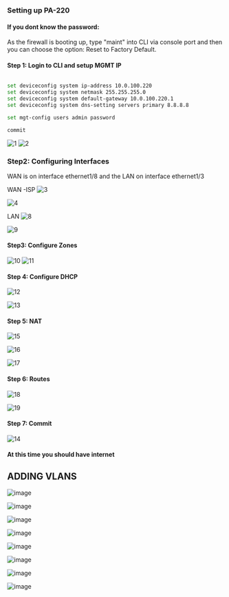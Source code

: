 ### Setting up PA-220 

#### If you dont know the password:
As the firewall is booting up, type "maint" into CLI via console port and then you can choose the option: Reset to Factory Default.

#### Step 1: Login to CLI and setup MGMT IP
```sh

set deviceconfig system ip-address 10.0.100.220
set deviceconfig system netmask 255.255.255.0
set deviceconfig system default-gateway 10.0.100.220.1
set deviceconfig system dns-setting servers primary 8.8.8.8

```
```sh
set mgt-config users admin password
```
```sh
commit
```
![1](https://github.com/securewithsam/Network/assets/85324643/9226d272-5058-4152-9eae-77b01ea54b2a)
![2](https://github.com/securewithsam/Network/assets/85324643/06f87758-256e-4b3c-86a0-771170a5af16)

### Step2: Configuring Interfaces
WAN is on interface ethernet1/8 and the LAN on interface ethernet1/3

WAN -ISP
![3](https://github.com/securewithsam/Network/assets/85324643/6b56f710-1d1f-438f-8634-872ed9debc07)

![4](https://github.com/securewithsam/Network/assets/85324643/b12d2091-ddc0-4588-baeb-8fdfad1dc23a)

LAN 
![8](https://github.com/securewithsam/Network/assets/85324643/20d8bb8a-4f2d-4669-8708-6b4f84c1ffb5)

![9](https://github.com/securewithsam/Network/assets/85324643/f73c5096-c1b3-40f0-a9b5-ac1e155c6cd0)

#### Step3: Configure Zones

![10](https://github.com/securewithsam/Network/assets/85324643/b7d6b081-f286-4a08-ae32-8de5d9d9127b)
![11](https://github.com/securewithsam/Network/assets/85324643/70bc2a0a-5295-4d07-a746-d3753b19d634)

#### Step 4: Configure DHCP

![12](https://github.com/securewithsam/Network/assets/85324643/6e8cd14f-6877-4169-b0da-3920ea39464e)

![13](https://github.com/securewithsam/Network/assets/85324643/c3e35562-44f5-40ba-ba48-c019663f4fdc)

#### Step 5:  NAT

![15](https://github.com/securewithsam/Network/assets/85324643/954421eb-2f67-4c8e-9b27-73fdf33d8615)

![16](https://github.com/securewithsam/Network/assets/85324643/1dcbcf6a-adb5-4e7e-af8b-31ae66cb9f78)

![17](https://github.com/securewithsam/Network/assets/85324643/55ec4d09-98ca-43aa-91e7-bea5c1b6fd32)

#### Step 6: Routes

![18](https://github.com/securewithsam/Network/assets/85324643/b5373b30-187d-4354-bab2-657128ac3339)

![19](https://github.com/securewithsam/Network/assets/85324643/684ee6eb-f75b-48f8-a6d9-ec176d722684)


#### Step 7:  Commit

![14](https://github.com/securewithsam/Network/assets/85324643/0bc621bf-ab6e-411b-9c2f-c78882e611aa)


####  At this time you should have internet 


## ADDING VLANS

![image](https://github.com/securewithsam/Network/assets/85324643/0d590628-50aa-49dd-abb4-e90504f214d2)

![image](https://github.com/securewithsam/Network/assets/85324643/462e7203-c78b-4eb2-b4af-de05efb98575)

![image](https://github.com/securewithsam/Network/assets/85324643/d71d00fc-00c1-4917-8512-445a1c371a88)

![image](https://github.com/securewithsam/Network/assets/85324643/d43638c0-020f-4bc2-bf24-94a99a90a70a)

![image](https://github.com/securewithsam/Network/assets/85324643/8bef59ae-1088-4615-901b-b8660a0287ab)

![image](https://github.com/securewithsam/Network/assets/85324643/18a135d9-fd87-4ac6-9782-de9aae9cb730)

![image](https://github.com/securewithsam/Network/assets/85324643/af50a6ad-bea3-47a1-bde3-cad0240229d7)

![image](https://github.com/securewithsam/Network/assets/85324643/056ff2ad-a9c4-49a5-85bd-024cbfa916bd)














